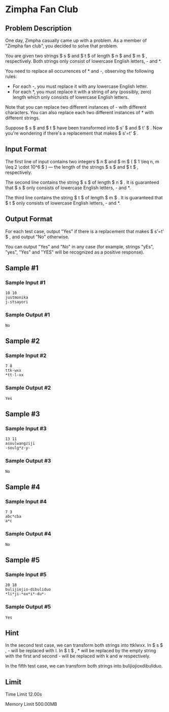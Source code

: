 # Zimpha Fan Club

## Problem Description

One day, Zimpha casually came up with a problem. As a member of "Zimpha fan club", you decided to solve that problem.

You are given two strings $ s $ and $ t $ of length $ n $ and $ m $ , respectively. Both strings only consist of lowercase English letters, - and \*.

You need to replace all occurrences of \* and -, observing the following rules:

- For each -, you must replace it with any lowercase English letter.
- For each \*, you must replace it with a string of any (possibly, zero) length which only consists of lowercase English letters.

Note that you can replace two different instances of - with different characters. You can also replace each two different instances of \* with different strings.

Suppose $ s $ and $ t $ have been transformed into $ s' $ and $ t' $ . Now you're wondering if there's a replacement that makes $ s'=t' $ .

## Input Format

The first line of input contains two integers $ n $ and $ m $ ( $ 1 \leq n, m \leq 2 \cdot 10^6 $ ) — the length of the strings $ s $ and $ t $ , respectively.

The second line contains the string $ s $ of length $ n $ . It is guaranteed that $ s $ only consists of lowercase English letters, - and \*.

The third line contains the string $ t $ of length $ m $ . It is guaranteed that $ t $ only consists of lowercase English letters, - and \*.

## Output Format

For each test case, output "Yes" if there is a replacement that makes $ s'=t' $ , and output "No" otherwise.

You can output "Yes" and "No" in any case (for example, strings "yEs", "yes", "Yes" and "YES" will be recognized as a positive response).

## Sample #1

### Sample Input #1

```
10 10
justmonika
j-stsayori
```

### Sample Output #1

```
No
```

## Sample #2

### Sample Input #2

```
7 8
ttk-wxx
*tt-l-xx
```

### Sample Output #2

```
Yes
```

## Sample #3

### Sample Input #3

```
13 11
asoulwangziji
-soulg*z-y-
```

### Sample Output #3

```
No
```

## Sample #4

### Sample Input #4

```
7 3
abc*cba
a*c
```

### Sample Output #4

```
No
```

## Sample #5

### Sample Input #5

```
20 18
bulijiojio-dibuliduo
*li*ji-*ox*i*-du*-
```

### Sample Output #5

```
Yes
```

## Hint

In the second test case, we can transform both strings into ttklwxx. In $ s $ , - will be replaced with l. In $ t $ , \* will be replaced by the empty string with the first and second - will be replaced with k and w respectively.

In the fifth test case, we can transform both strings into bulijiojioxdibuliduo.

## Limit



Time Limit
12.00s

Memory Limit
500.00MB